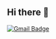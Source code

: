 ## Hi there 👋
[![Gmail Badge](https://img.shields.io/badge/Gmail-d14836?style=flat-square&logo=Gmail&logoColor=white&link=mailto:k.hayeon00@gmail.com)](mailto:k.hayeon00@gmail.com)
